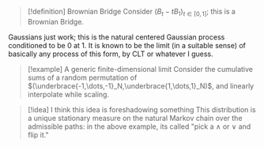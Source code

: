 >[!definition] Brownian Bridge
>Consider $(B_t - tB_1)_{t\in [0,1]}$; this is a Brownian Bridge.

Gaussians just work; this is the natural centered Gaussian process conditioned to be $0$ at $1$. It is known to be the limit (in a suitable sense) of basically any process of this form, by CLT or whatever I guess.

>[!example] A generic finite-dimensional limit
>Consider the cumulative sums of a random permutation of $(\underbrace{-1,\dots,-1}_N,\underbrace{1,\dots,1}_N)$, and linearly interpolate while scaling.

>[!idea] I think this idea is foreshadowing something
>This distribution is a unique stationary measure on the natural Markov chain over the admissible paths: in the above example, its called "pick a $\land$ or $\lor$ and flip it."